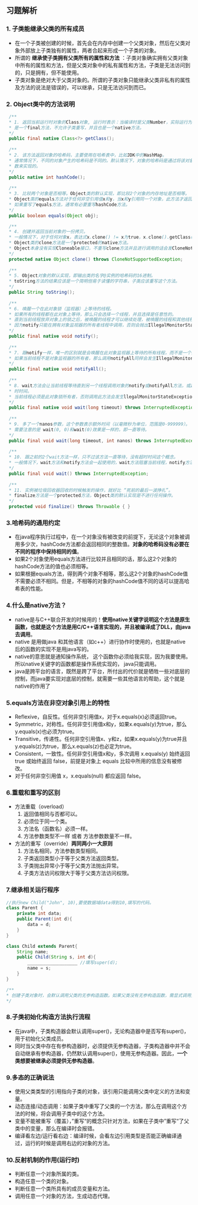 ## 习题解析

### 1. 子类能继承父类的所有成员
- 在一个子类被创建的时候，首先会在内存中创建一个父类对象，然后在父类对象外部放上子类独有的属性，两者合起来形成一个子类的对象。
- 所谓的  **继承使子类拥有父类所有的属性和方法** ：子类对象确实拥有父类对象中所有的属性和方法，但是父类对象中的私有属性和方法，子类是无法访问到的，只是拥有，但不能使用。
- 子类对象是绝对大于父类对象的。所谓的子类对象只能继承父类非私有的属性及方法的说法是错误的，可以继承，只是无法访问到而已。

### 2. Object类中的方法说明

 ```java
  /**
  * 1. 返回当前运行时对象的Class对象, 运行时表示：当编译时是父类Number，实际运行为Integer，则返回Integer。
  * 是一个final方法，不允许子类重写，并且也是一个native方法。
  */
  public final native Class<?> getClass(); 
  
  /**
  * 2. 该方法返回对象的哈希码，主要使用在哈希表中，比如JDK中的HashMap。
  * 通常情况下，不同的对象产生的哈希码是不同的。默认情况下，对象的哈希码是通过将该对象的内部地址转换成一个整
  * 数来实现的。
  */
  public native int hashCode();
  
  /**
  * 3. 比较两个对象是否相等。Object类的默认实现，即比较2个对象的内存地址是否相等。
  * Object类的equals方法对于任何非空引用值x和y，当x和y引用同一个对象，此方法才返回true，就是内存地址相等。
  * 如果重写了equals方法，通常有必要重写hashCode方法。
  */
  public boolean equals(Object obj);

  /**
  * 4. 创建并返回当前对象的一份拷贝。
  * 一般情况下，对于任何对象x，表达式x.clone() != x为true，x.clone().getClass()==x.getClass()也为true。
  * Object类的clone方法是一个protected的native方法。
  * Object本身没有实现Cloneable接口，不重写clone方法并且进行调用的话会发CloneNotSupportedException异常。
  */
  protected native Object clone() throws CloneNotSupportedException;
  
  /**
  * 5. Object对象的默认实现，即输出类的名字@实例的哈希码的16进制。
  * toString方法的结果应该是一个简明但易于读懂的字符串，子类应该重写这个方法。
  */
  public String toString();
  
  /**
  * 6. 唤醒一个在此对象锁（监视器）上等待的线程。
  * 如果所有的线程都在此对象上等待，那么只会选择一个线程，并且选择是任意性的。
  * 直到当前线程放弃对象上的锁之后，被唤醒的线程才可以继续处理，被唤醒的线程和其他线程将平等竞争该对象锁。
  * 因为notify只能在拥有对象监视器的所有者线程中调用，否则会抛出IllegalMonitorStateException异常。
  */
  public final native void notify();
  
  /**
  * 7. 跟notify一样，唯一的区别就是会唤醒在此对象监视器上等待的所有线程，而不是一个线程。
  * 如果当前线程不是对象监视器的所有者，那么调用notifyAll同样会发生IllegalMonitorStateException异常。
  */
  public final native void notifyAll();
  
  /**
  * 8. wait方法会让当前线程等待直到另一个线程调用对象的notify或notifyAll方法，或超过参数设置的timeout超
  * 时时间。
  * 当前线程必须是此对象锁所有者，否则调用此方法会发生llegalMonitorStateException异常。
  */
  public final native void wait(long timeout) throws InterruptedException;
  
  /**
  * 9. 多了一个nanos参数，这个参数表示额外时间（以毫微秒为单位，范围是0-999999）。
  * 需要注意的是 wait(0, 0)和wait(0)效果是一样的，即一直等待。
  */
  public final void wait(long timeout, int nanos) throws InterruptedException;
  
  /**
  * 10. 跟之前的2个wait方法一样，只不过该方法一直等待，没有超时时间这个概念。
  * 一般情况下，wait方法和notify方法会一起使用的，wait方法阻塞当前线程，notify方法唤醒当前线程。
  */
  public final void wait() throws InterruptedException;
  
  /**
  * 11. 实例被垃圾回收器回收的时候触发的操作，就好比 “死前的最后一波挣扎”。
  * finalize方法是一个protected方法，Object类的默认实现是不进行任何操作。
  */
  protected void finalize() throws Throwable { }
 ```

### 3.哈希码的通用约定

- 在java程序执行过程中，在一个对象没有被改变的前提下，无论这个对象被调用多少次，hashCode方法都会返回相同的整数值。**对象的哈希码没有必要在不同的程序中保持相同的值**。
- 如果2个对象使用equals方法进行比较并且相同的话，那么这2个对象的hashCode方法的值也必须相等。
- 如果根据equals方法，得到两个对象不相等，那么这2个对象的hashCode值不需要必须不相同。但是，不相等的对象的hashCode值不同的话可以提高哈希表的性能。

### 4.什么是native方法？

- native是与C++联合开发的时候用的！**使用native关键字说明这个方法是原生函数，也就是这个方法是用C/C++语言实现的，并且被编译成了DLL，由java去调用**。
- native 是用做java 和其他语言（如c++）进行协作时使用的，也就是native 后的函数的实现不是用java写的。
- native的意思就是通知操作系统， 这个函数你必须给我实现，因为我要使用。 所以native关键字的函数都是操作系统实现的， java只能调用。
- java是跨平台的语言，既然是跨了平台，所付出的代价就是牺牲一些对底层的控制，而java要实现对底层的控制，就需要一些其他语言的帮助，这个就是native的作用了

### 5.equals方法在非空对象引用上的特性

- Reflexive，自反性。任何非空引用值x，对于x.equals(x)必须返回true。
- Symmetric，对称性。任何非空引用值x和y，如果x.equals(y)为true，那么y.equals(x)也必须为true。
- Transitive，传递性。任何非空引用值x、y和z，如果x.equals(y)为true并且y.equals(z)为true，那么x.equals(z)也必定为true。
- Consistent，一致性。任何非空引用值x和y，多次调用 x.equals(y) 始终返回 true 或始终返回 false，前提是对象上 equals 比较中所用的信息没有被修改。
- 对于任何非空引用值 x，x.equals(null) 都应返回 false。

### 6.重载和重写的区别

- 方法重载（overload）
  1. 返回值相同与否都可以。
  2. 必须位于同一个类。
  3. 方法名（函数名）必须一样。
  4. 方法参数类型不一样 或者 方法参数数量不一样。
- 方法的重写（override）**两同两小一大原则**
  1. 方法名相同，方法参数类型相同。
  2. 子类返回类型小于等于父类方法返回类型。
  3. 子类抛出异常小于等于父类方法抛出异常。
  4. 子类方法访问权限大于等于父类方法访问权限。

### 7.继承相关运行程序

```java
//执行new Child("John", 10),要使数据域data得到10,填写的代码。
class Parent {
    private int data;
    public Parent(int d){ 
		data = d;
	}
}

class Child extends Parent{
    String name;
    public Child(String s, int d){
        ___________________ //填写super(d);
        name = s;
    }
}

/**
* 创建子类对象时，会默认调用父类的无参构造函数。如果父类没有无参构造函数，需显式调用父类构造参数。
*/

```

### 8.子类初始化构造方法执行流程

- 在java中，子类构造器会默认调用super()，无论构造器中是否写有super()，用于初始化父类成员。
- 同时当父类中存在有参构造器时，必须提供无参构造器，子类构造器中并不会自动继承有参构造器，仍然默认调用super()，使用无参构造器。因此，**一个类想要被继承必须提供无参构造器**。

### 9.多态的正确说法

- 使用父类类型的引用指向子类的对象，该引用只能调用父类中定义的方法和变量。
- 动态连接/动态调用：如果子类中重写了父类的一个方法，那么在调用这个方法的时候，将会调用子类中的这个方法。
- 变量不能被重写（覆盖），”重写“的概念只针对方法，如果在子类中”重写“了父类中的变量，那么在编译时会报错。
- 编译看左边/运行看右边：编译时候，会看左边引用类型是否能正确编译通过，运行的时候是调用右边的对象的方法。

### 10.反射机制的作用(运行时)

- 判断任意一个对象所属的类。
- 构造任意一个类的对象。
- 判断任意一个类所具有的成员变量和方法。
- 调用任意一个对象的方法，生成动态代理。


